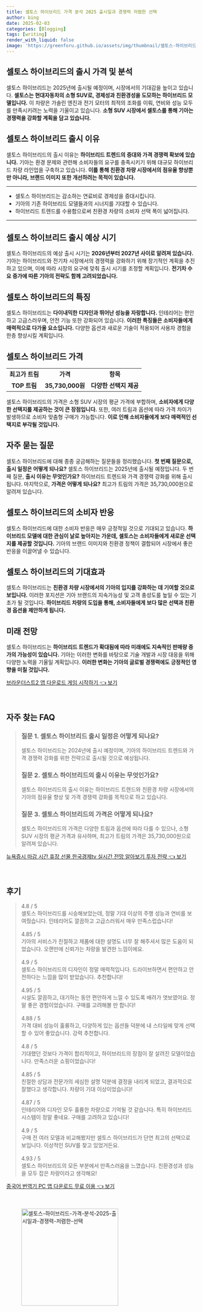 ```yaml
---
title: 셀토스 하이브리드 가격 분석 2025 출시일과 경쟁력 저렴한 선택
author: bing
date: 2025-02-03
categories: [Blogging]
tags: [writing]
render_with_liquid: false
image: 'https://greenforu.github.io/assets/img/thumbnail/셀토스-하이브리드-가격-분석-2025-출시일과-경쟁력-저렴한-선택.webp'
---
```



<h2 id='셀토스_하이브리드_출시_가격_및_분석'>셀토스 하이브리드의 출시 가격 및 분석</h2>

<p>셀토스 하이브리드는 2025년에 출시될 예정이며, 시장에서의 기대감을 높이고 있습니다. <b>셀토스는 현대자동차의 소형 SUV로, 경제성과 친환경성을 도모하는 하이브리드 모델입니다.</b> 이 차량은 가솔린 엔진과 전기 모터의 최적의 조화를 이뤄, 연비와 성능 모두를 만족시키려는 노력을 기울이고 있습니다. <b>소형 SUV 시장에서 셀토스를 통해 기아는 경쟁력을 강화할 계획을 담고 있습니다.</b></p>

<h2 id='셀토스_하이브리드_출시_이유'>셀토스 하이브리드 출시 이유</h2>

<p>셀토스 하이브리드의 출시 이유는 <b>하이브리드 트렌드의 증대와 가격 경쟁력 확보에 있습니다.</b> 기아는 환경 문제와 관련해 소비자들의 요구를 충족시키기 위해 대규모 하이브리드 차량 라인업을 구축하고 있습니다. <b>이를 통해 친환경 차량 시장에서의 점유율 향상뿐만 아니라, 브랜드 이미지 또한 개선하려는 목적이 있습니다.</b></p>

<hr />

<ul>
    <li>셀토스 하이브리드는 감소하는 연료비로 경제성을 증대시킵니다.</li>
    <li>기아의 기존 하이브리드 모델들과의 시너지를 기대할 수 있습니다.</li>
    <li>하이브리드 트렌드를 수용함으로써 친환경 차량의 소비자 선택 폭이 넓어집니다.</li>
</ul>

<hr />

<h2 id='출시_예상_시기'>셀토스 하이브리드 출시 예상 시기</h2>

<p>셀토스 하이브리드의 예상 출시 시기는 <b>2026년부터 2027년 사이로 알려져 있습니다.</b> 기아는 하이브리드와 전기차 시장에서의 경쟁력을 강화하기 위해 장기적인 계획을 추진하고 있으며, 이에 따라 시장의 요구에 맞춰 출시 시기를 조정할 계획입니다. <b>전기차 수요 증가에 따른 기아의 전략도 함께 고려되었습니다.</b></p>

<h2 id='셀토스_하이브리드의_특징'>셀토스 하이브리드의 특징</h2>

<p>셀토스 하이브리드는 <b>다이내믹한 디자인과 뛰어난 성능을 자랑합니다.</b> 인테리어는 편안하고 고급스러우며, 안전 기능 또한 강화되어 있습니다. <b>이러한 특징들은 소비자들에게 매력적으로 다가올 요소입니다.</b> 다양한 옵션과 새로운 기술이 적용되어 사용자 경험을 한층 향상시킬 계획입니다.</p>

<h2 id='셀토스_하이브리드_가격'>셀토스 하이브리드 가격</h2>

<table>
    <tr>
        <td style="text-align: center; height: 17px;"><b>최고가 트림</b></td>
        <td style="text-align: center; height: 17px;"><b>가격</b></td>
        <td style="text-align: center; height: 17px;"><b>항목</b></td>
    </tr>
    <tr>
        <td style="text-align: center; height: 17px;"><b>TOP 트림</b></td>
        <td style="text-align: center; height: 17px;"><b>35,730,000원</b></td>
        <td style="text-align: center; height: 17px;"><b>다양한 선택지 제공</b></td>
    </tr>
</table>

<p>셀토스 하이브리드의 가격은 소형 SUV 시장의 평균 가격에 부합하며, <b>소비자에게 다양한 선택지를 제공하는 것이 큰 장점입니다.</b> 또한, 여러 트림과 옵션에 따라 가격 차이가 발생하므로 소비자 맞춤형 구매가 가능합니다. <b>이로 인해 소비자들에게 보다 매력적인 선택지로 부각될 것입니다.</b></p>

<h2 id='자주_묻는_질문'>자주 묻는 질문</h2>

<p>셀토스 하이브리드에 대해 종종 궁금해하는 질문들을 정리했습니다. <b>첫 번째 질문으로, 출시 일정은 어떻게 되나요?</b> 셀토스 하이브리드는 2025년에 출시될 예정입니다. 두 번째 질문, <b>출시 이유는 무엇인가요?</b> 하이브리드 트렌드와 가격 경쟁력 강화를 위해 출시됩니다. 마지막으로, <b>가격은 어떻게 되나요?</b> 최고가 트림의 가격은 35,730,000원으로 알려져 있습니다.</p>

<h2 id='셀토스_하이브리드의_소비자_반응'>셀토스 하이브리드의 소비자 반응</h2>

<p>셀토스 하이브리드에 대한 소비자 반응은 매우 긍정적일 것으로 기대되고 있습니다. <b>하이브리드 모델에 대한 관심이 날로 높아지는 가운데, 셀토스는 소비자들에게 새로운 선택지를 제공할 것입니다.</b> 기아의 브랜드 이미지와 친환경 정책이 결합되어 시장에서 좋은 반응을 이끌어낼 수 있습니다.</p>

<h2 id='셀토스_하이브리드의_기대효과'>셀토스 하이브리드의 기대효과</h2>

<p>셀토스 하이브리드는 <b>친환경 차량 시장에서의 기아의 입지를 강화하는 데 기여할 것으로 보입니다.</b> 이러한 포지션은 기아 브랜드의 지속가능성 및 고객 충성도를 높일 수 있는 기초가 될 것입니다. <b>하이브리드 차량의 도입을 통해, 소비자들에게 보다 많은 선택과 친환경 옵션을 제안하게 됩니다.</b></p>

<h2 id='미래_전망'>미래 전망</h2>

<p>셀토스 하이브리드는 <b>하이브리드 트렌드가 확대됨에 따라 미래에도 지속적인 판매량 증가의 가능성이 있습니다.</b> 기아는 이러한 변화를 바탕으로 기술 개발과 시장 대응을 위해 다양한 노력을 기울일 계획입니다. <b>이러한 변화는 기아의 글로벌 경쟁력에도 긍정적인 영향을 미칠 것입니다.</b></p>


<p><a class="click-button" title="브라운더스트2 앱 다운로드 게임 시작하기" href="https://greenforu.github.io/posts/%EB%B8%8C%EB%9D%BC%EC%9A%B4%EB%8D%94%EC%8A%A4%ED%8A%B82-%EC%95%B1-%EB%8B%A4%EC%9A%B4%EB%A1%9C%EB%93%9C-%EA%B2%8C%EC%9E%84-%EC%8B%9C%EC%9E%91%ED%95%98%EA%B8%B0/" rel="dofollow">브라운더스트2 앱 다운로드 게임 시작하기 👈 보기</a></p><br>
<h2 id='자주_찾는_FAQ'>자주 찾는 FAQ</h2>
<div itemscope="" itemtype="https://schema.org/FAQPage"> 
<blockquote> 
<div itemscope="" itemprop="mainEntity" itemtype="https://schema.org/Question"> 
<h3 itemprop="name">질문 1. 셀토스 하이브리드 출시 일정은 어떻게 되나요?</h3> 
<div itemscope="" itemprop="acceptedAnswer" itemtype="https://schema.org/Answer"> 
<span itemprop="text"> 
<p>셀토스 하이브리드는 2024년에 출시 예정이며, 기아의 하이브리드 트렌드와 가격 경쟁력 강화를 위한 전략으로 출시될 것으로 예상됩니다.</p> 
</span> 
</div> 
</div> 

<div itemscope="" itemprop="mainEntity" itemtype="https://schema.org/Question"> 
<h3 itemprop="name">질문 2. 셀토스 하이브리드의 출시 이유는 무엇인가요?</h3> 
<div itemscope="" itemprop="acceptedAnswer" itemtype="https://schema.org/Answer"> 
<span itemprop="text"> 
<p>셀토스 하이브리드의 출시 이유는 하이브리드 트렌드와 친환경 차량 시장에서의 기아의 점유율 향상 및 가격 경쟁력 강화를 목적으로 하고 있습니다.</p> 
</span> 
</div> 
</div> 

<div itemscope="" itemprop="mainEntity" itemtype="https://schema.org/Question"> 
<h3 itemprop="name">질문 3. 셀토스 하이브리드의 가격은 어떻게 되나요?</h3> 
<div itemscope="" itemprop="acceptedAnswer" itemtype="https://schema.org/Answer"> 
<span itemprop="text"> 
<p>셀토스 하이브리드의 가격은 다양한 트림과 옵션에 따라 다를 수 있으나, 소형 SUV 시장의 평균 가격과 유사하며, 최고가 트림의 가격은 35,730,000원으로 알려져 있습니다.</p> 
</span> 
</div> 
</div> 
</blockquote> 
</div>
<p><a class="click-button" title="뉴욕증시 마감 시간 휴장 선물 한국경제tv 실시간 전망 알아보기 투자 전략" href="https://greenforu.github.io/posts/%EB%89%B4%EC%9A%95%EC%A6%9D%EC%8B%9C-%EB%A7%88%EA%B0%90-%EC%8B%9C%EA%B0%84-%ED%9C%B4%EC%9E%A5-%EC%84%A0%EB%AC%BC-%ED%95%9C%EA%B5%AD%EA%B2%BD%EC%A0%9Ctv-%EC%8B%A4%EC%8B%9C%EA%B0%84-%EC%A0%84%EB%A7%9D-%EC%95%8C%EC%95%84%EB%B3%B4%EA%B8%B0-%ED%88%AC%EC%9E%90-%EC%A0%84%EB%9E%B5/" rel="dofollow">뉴욕증시 마감 시간 휴장 선물 한국경제tv 실시간 전망 알아보기 투자 전략 👈 보기</a></p><br>
<h2 id='후기'>후기</h2>
<div itemscope itemtype="https://schema.org/Product">
  <blockquote>
  <div itemprop="review" itemscope itemtype="https://schema.org/Review">
      <div itemprop="reviewRating" itemscope itemtype="https://schema.org/Rating"> <span itemprop="ratingValue">4.8</span> / <span itemprop="bestRating">5</span> </div>
      <span itemprop="reviewBody">셀토스 하이브리드를 시승해보았는데, 정말 기대 이상의 주행 성능과 연비를 보여줬습니다. 인테리어도 깔끔하고 고급스러워서 매우 만족스럽습니다!</span>
  </div>
  <br>
  <div itemprop="review" itemscope itemtype="https://schema.org/Review">
      <div itemprop="reviewRating" itemscope itemtype="https://schema.org/Rating"> <span itemprop="ratingValue">4.85</span> / <span itemprop="bestRating">5</span> </div>
      <span itemprop="reviewBody">기아의 서비스가 친절하고 제품에 대한 설명도 너무 잘 해주셔서 많은 도움이 되었습니다. 오랜만에 신뢰가는 차량을 발견한 느낌이에요.</span>
  </div>
  <br>
  <div itemprop="review" itemscope itemtype="https://schema.org/Review">
      <div itemprop="reviewRating" itemscope itemtype="https://schema.org/Rating"> <span itemprop="ratingValue">4.9</span> / <span itemprop="bestRating">5</span> </div>
      <span itemprop="reviewBody">셀토스 하이브리드의 디자인이 정말 매력적입니다. 드라이브하면서 편안하고 안전하다는 느낌을 많이 받았습니다. 추천합니다!</span>
  </div>
  <br>
  <div itemprop="review" itemscope itemtype="https://schema.org/Review">
      <div itemprop="reviewRating" itemscope itemtype="https://schema.org/Rating"> <span itemprop="ratingValue">4.95</span> / <span itemprop="bestRating">5</span> </div>
      <span itemprop="reviewBody">시설도 깔끔하고, 대기하는 동안 편안하게 느낄 수 있도록 배려가 엿보였어요. 정말 좋은 경험이었습니다. 구매를 고려해볼 만 합니다!</span>
  </div>
  <br>
  <div itemprop="review" itemscope itemtype="https://schema.org/Review">
      <div itemprop="reviewRating" itemscope itemtype="https://schema.org/Rating"> <span itemprop="ratingValue">4.88</span> / <span itemprop="bestRating">5</span> </div>
      <span itemprop="reviewBody">가격 대비 성능이 훌륭하고, 다양하게 있는 옵션들 덕분에 내 스타일에 맞게 선택할 수 있어 좋았습니다. 강력 추천합니다.</span>
  </div>
  <br>
  <div itemprop="review" itemscope itemtype="https://schema.org/Review">
      <div itemprop="reviewRating" itemscope itemtype="https://schema.org/Rating"> <span itemprop="ratingValue">4.8</span> / <span itemprop="bestRating">5</span> </div>
      <span itemprop="reviewBody">기대했던 것보다 가격이 합리적이고, 하이브리드의 장점이 잘 살려진 모델이었습니다. 만족스러운 쇼핑이었습니다!</span>
  </div>
  <br>
  <div itemprop="review" itemscope itemtype="https://schema.org/Review">
      <div itemprop="reviewRating" itemscope itemtype="https://schema.org/Rating"> <span itemprop="ratingValue">4.85</span> / <span itemprop="bestRating">5</span> </div>
      <span itemprop="reviewBody">친절한 상담과 전문가의 세심한 설명 덕분에 결정을 내리게 되었고, 결과적으로 잘했다고 생각합니다. 차량이 기대 이상이었습니다!</span>
  </div>
  <br>
  <div itemprop="review" itemscope itemtype="https://schema.org/Review">
      <div itemprop="reviewRating" itemscope itemtype="https://schema.org/Rating"> <span itemprop="ratingValue">4.87</span> / <span itemprop="bestRating">5</span> </div>
      <span itemprop="reviewBody">인테리어와 디자인 모두 훌륭한 차량으로 기억될 것 같습니다. 특히 하이브리드 시스템이 정말 좋네요. 구매를 고려하고 있습니다!</span>
  </div>
  <br>
  <div itemprop="review" itemscope itemtype="https://schema.org/Review">
      <div itemprop="reviewRating" itemscope itemtype="https://schema.org/Rating"> <span itemprop="ratingValue">4.9</span> / <span itemprop="bestRating">5</span> </div>
      <span itemprop="reviewBody">구매 전 여러 모델과 비교해봤지만 셀토스 하이브리드가 단연 최고의 선택으로 보입니다. 이상적인 SUV를 찾고 있었거든요.</span>
  </div>
  <br>
  <div itemprop="review" itemscope itemtype="https://schema.org/Review">
      <div itemprop="reviewRating" itemscope itemtype="https://schema.org/Rating"> <span itemprop="ratingValue">4.93</span> / <span itemprop="bestRating">5</span> </div>
      <span itemprop="reviewBody">셀토스 하이브리드의 모든 부분에서 만족스러움을 느꼈습니다. 친환경성과 성능을 모두 잡은 차량이라고 생각해요!</span>
  </div>
  </blockquote>
</div>
<p><a class="click-button" title="중국어 번역기 PC 앱 다운로드 무료 이용" href="https://greenforu.github.io/posts/%EC%A4%91%EA%B5%AD%EC%96%B4-%EB%B2%88%EC%97%AD%EA%B8%B0-PC-%EC%95%B1-%EB%8B%A4%EC%9A%B4%EB%A1%9C%EB%93%9C-%EB%AC%B4%EB%A3%8C-%EC%9D%B4%EC%9A%A9/" rel="dofollow">중국어 번역기 PC 앱 다운로드 무료 이용 👈 보기</a></p><br>
<figure class="image"><img src="https://greenforu.github.io/assets/img/thumbnail/셀토스-하이브리드-가격-분석-2025-출시일과-경쟁력-저렴한-선택.webp" alt="셀토스-하이브리드-가격-분석-2025-출시일과-경쟁력-저렴한-선택" width="256" height="256"></figure>